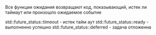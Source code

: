 Все функции ожидания возвращают код, показывающий, истек
ли таймаут или произошло ожидаемое событие

std::future_status::timeout - истек тайм аут
std::future_status::ready - выполненно успешно
std::future_status::deferred - задача отложенна 

